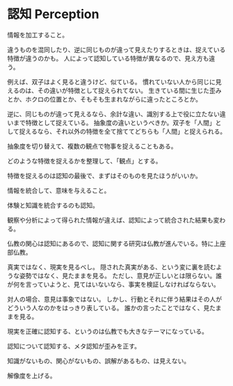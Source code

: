 # 認知 Perception

情報を加工すること。

違うものを混同したり、逆に同じものが違って見えたりするときは、捉えている特徴が違うのかも。
人によって認知している特徴が異なるので、見え方も違う。

例えば、双子はよく見ると違うけど、似ている。
慣れていない人から同じに見えるのは、その違いが特徴として捉えられてない。
生きている間に生じた歪みとか、ホクロの位置とか、そもそも生まれながらに違ったところとか。

逆に、同じものが違って見えるなら、余計な違い、識別する上で役に立たない違いまで特徴として捉えている。
抽象度の違いというべきか。双子を「人間」として捉えるなら、それ以外の特徴を全て捨ててどちらも「人間」と捉えられる。

抽象度を切り替えて、複数の観点で物事を捉えることもある。

どのような特徴を捉えるかを整理して、「観点」とする。

特徴を捉えるのは認知の最後で、まずはそのものを見たほうがいいか。

情報を統合して、意味を与えること。

体験と知識を統合するのも認知。

観察や分析によって得られた情報が違えば、認知によって統合された結果も変わる。

仏教の関心は認知にあるので、認知に関する研究は仏教が進んでいる。特に上座部仏教。

真実ではなく、現実を見るべし。
隠された真実がある、という変に裏を読むような姿勢ではなく、見たままを見る。
ただし、意見が正しいとは限らない。誰が何を言っていようと、見てはいないなら、事実を検証しなければならない。

対人の場合、意見は事象ではない。
しかし、行動とそれに伴う結果はその人がどういう人なのかをはっきり表している。
誰かの言ったことではなく、見たままを見る。

現実を正確に認知する、というのは仏教でも大きなテーマになっている。

認知について認知する、メタ認知が歪みを正す。

知識がないもの、関心がないもの、誤解があるもの、は見えない。

解像度を上げる。
